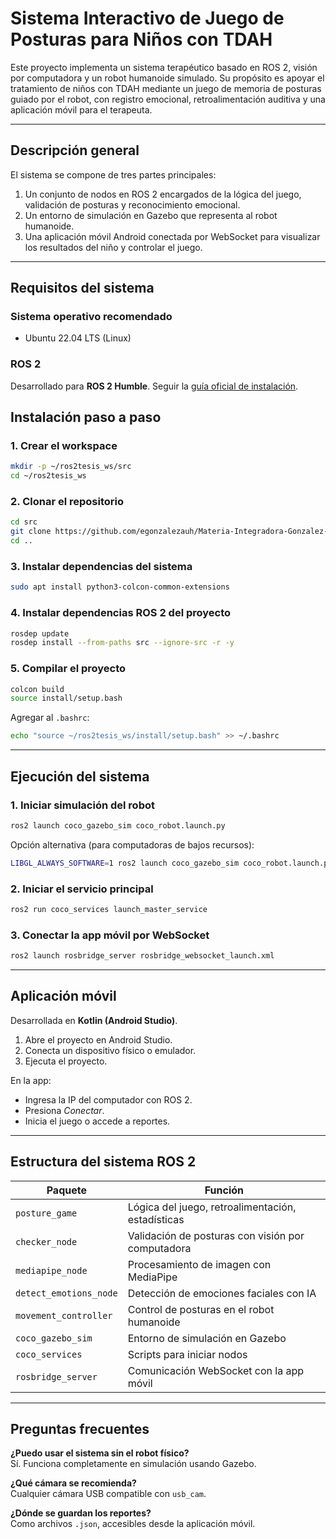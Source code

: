 # Sistema Interactivo de Juego de Posturas para Niños con TDAH

Este proyecto implementa un sistema terapéutico basado en ROS 2, visión por computadora y un robot humanoide simulado. Su propósito es apoyar el tratamiento de niños con TDAH mediante un juego de memoria de posturas guiado por el robot, con registro emocional, retroalimentación auditiva y una aplicación móvil para el terapeuta.

---

## Descripción general

El sistema se compone de tres partes principales:

1. Un conjunto de nodos en ROS 2 encargados de la lógica del juego, validación de posturas y reconocimiento emocional.
2. Un entorno de simulación en Gazebo que representa al robot humanoide.
3. Una aplicación móvil Android conectada por WebSocket para visualizar los resultados del niño y controlar el juego.

---

## Requisitos del sistema

### Sistema operativo recomendado

- Ubuntu 22.04 LTS (Linux)

### ROS 2

Desarrollado para **ROS 2 Humble**. Seguir la [guía oficial de instalación](https://docs.ros.org/en/humble/Installation.html).


## Instalación paso a paso

### 1. Crear el workspace

```bash
mkdir -p ~/ros2tesis_ws/src
cd ~/ros2tesis_ws
```

### 2. Clonar el repositorio

```bash
cd src
git clone https://github.com/egonzalezauh/Materia-Integradora-Gonzalez-Lucin.git
cd ..
```

### 3. Instalar dependencias del sistema

```bash
sudo apt install python3-colcon-common-extensions
```

### 4. Instalar dependencias ROS 2 del proyecto

```bash
rosdep update
rosdep install --from-paths src --ignore-src -r -y
```

### 5. Compilar el proyecto

```bash
colcon build
source install/setup.bash
```

Agregar al `.bashrc`:

```bash
echo "source ~/ros2tesis_ws/install/setup.bash" >> ~/.bashrc
```

---

## Ejecución del sistema

### 1. Iniciar simulación del robot

```bash
ros2 launch coco_gazebo_sim coco_robot.launch.py
```

Opción alternativa (para computadoras de bajos recursos):

```bash
LIBGL_ALWAYS_SOFTWARE=1 ros2 launch coco_gazebo_sim coco_robot.launch.py
```

### 2. Iniciar el servicio principal

```bash
ros2 run coco_services launch_master_service
```

### 3. Conectar la app móvil por WebSocket

```bash
ros2 launch rosbridge_server rosbridge_websocket_launch.xml
```

---

## Aplicación móvil

Desarrollada en **Kotlin (Android Studio)**.

1. Abre el proyecto en Android Studio.
2. Conecta un dispositivo físico o emulador.
3. Ejecuta el proyecto.

En la app:

- Ingresa la IP del computador con ROS 2.
- Presiona *Conectar*.
- Inicia el juego o accede a reportes.

---

## Estructura del sistema ROS 2

| Paquete | Función |
|--------|---------|
| `posture_game` | Lógica del juego, retroalimentación, estadísticas |
| `checker_node` | Validación de posturas con visión por computadora |
| `mediapipe_node` | Procesamiento de imagen con MediaPipe |
| `detect_emotions_node` | Detección de emociones faciales con IA |
| `movement_controller` | Control de posturas en el robot humanoide |
| `coco_gazebo_sim` | Entorno de simulación en Gazebo |
| `coco_services` | Scripts para iniciar nodos |
| `rosbridge_server` | Comunicación WebSocket con la app móvil |

---

## Preguntas frecuentes

**¿Puedo usar el sistema sin el robot físico?**  
Sí. Funciona completamente en simulación usando Gazebo.

**¿Qué cámara se recomienda?**  
Cualquier cámara USB compatible con `usb_cam`.

**¿Dónde se guardan los reportes?**  
Como archivos `.json`, accesibles desde la aplicación móvil.

